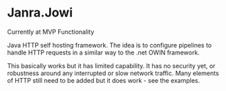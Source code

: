 # Janra.Jowi

Currently at MVP Functionality

Java HTTP self hosting framework. The idea is to configure pipelines to handle HTTP requests in a similar way to the .net OWIN framework.

This basically works but it has limited capability. It has no security yet, or robustness around any interrupted or slow network traffic. Many elements of HTTP still need to be added but it does work - see the examples.
